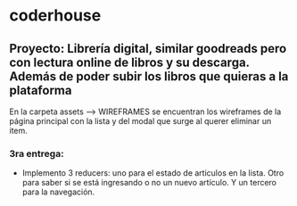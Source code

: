# coderhouse 
## Proyecto: Librería digital, similar goodreads pero con lectura online de libros y su descarga. Además de poder subir los libros que quieras a la plataforma
En la carpeta assets --> WIREFRAMES se encuentran los wireframes de la página principal con la lista y del modal que surge al querer eliminar un item.


### 3ra entrega: 
* Implemento 3 reducers: uno para el estado de articulos en la  lista. Otro para saber si se está ingresando o no un nuevo artículo. Y un tercero para la navegación.

